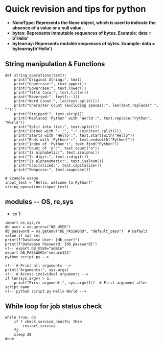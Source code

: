 # Quick revision and tips for python
- **NoneType: Represents the None object, which is used to indicate the absence of a value or a null value.**
- **bytes: Represents immutable sequences of bytes. Example: data = b'Hello'**
- **bytearray: Represents mutable sequences of bytes. Example: data = bytearray(b'Hello')**

## String manipulation & Functions 
```
def string_operations(text):
    print("Original String:", text)
    print("Uppercase:", text.upper())
    print("Lowercase:", text.lower())
    print("Title Case:", text.title())
    print("Reversed:", text[::-1])
    print("Word Count:", len(text.split()))
    print("Character Count (excluding spaces):", len(text.replace(" ", "")))
    print("Stripped:", text.strip())
    print("Replaced 'Python' with 'World':", text.replace("Python", "World"))
    print("Split into list:", text.split())
    print("Joined with '-':", "-".join(text.split()))
    print("Starts with 'Hello':", text.startswith("Hello"))
    print("Ends with 'Python!':", text.endswith("Python!"))
    print("Index of 'Python':", text.find("Python"))
    print("Count of 'o':", text.count("o"))
    print("Is alphabetic:", text.isalpha())
    print("Is digit:", text.isdigit())
    print("Is alphanumeric:", text.isalnum())
    print("Capitalized:", text.capitalize())
    print("Swapcase:", text.swapcase())

# Example usage
input_text = "Hello, welcome to Python!"
string_operations(input_text)
```
## modules -- OS, re,sys
- ex 1:
```
import os,sys,re
db_user = os.getenv("DB_USER")
db_password = os.getenv("DB_PASSWORD", "default_pass")  # Default value if not set
print(f"Database User: {db_user}")
print(f"Database Password: {db_password}")
<!-- export DB_USER="admin"
export DB_PASSWORD="secure123"
python script.py --> 
```
```
<!-- # Print all arguments -->
print("Arguments:", sys.argv)
<!-- # Access individual arguments -->
if len(sys.argv) > 1:
    print("First argument:", sys.argv[1])  # First argument after script name
<!-- python script.py Hello World -->
```
## While loop for job status check 
```
while true; do
    if ! check_service_health; then
        restart_service
    fi
    sleep 30
done
```
